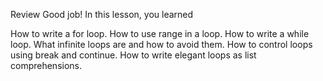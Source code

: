 Review
Good job! In this lesson, you learned

How to write a for loop.
How to use range in a loop.
How to write a while loop.
What infinite loops are and how to avoid them.
How to control loops using break and continue.
How to write elegant loops as list comprehensions.
